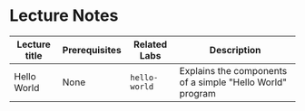 # Lecture Notes

<!-- In this index of lectures, add a short description what that lecture contains so it is not necessary to look inside the directory to understand its content -->

| Lecture title | Prerequisites | Related Labs |  Description |
| --- | --- | --- | --- |
| Hello World | None | `hello-world` | Explains the components of a simple "Hello World" program |